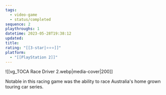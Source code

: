 ```yaml
---
tags:
  - video-game
  - status/completed
sequence: 2
playthroughs: 1
datetime: 2023-05-28T19:38:12
updated: 
title: 
rating: "[[3-star|⭐️⭐️⭐️]]"
platform:
  - "[[PlayStation 2]]"
---
```

![[vg_TOCA Race Driver 2.webp|media-cover|200]]

Notable in this racing game was the ability to race Australia's home grown touring car series.